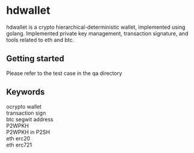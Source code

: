 # hdwallet

hdwallet is a crypto hierarchical-deterministic wallet, implemented using golang. Implemented private key management, transaction signature, and tools related to eth and btc.

## Getting started

Please refer to the test case in the qa directory

## Keywords

ocrypto wallet  
transaction sign  
btc segwit address  
P2WPKH  
P2WPKH in P2SH  
eth erc20  
eth erc721  
